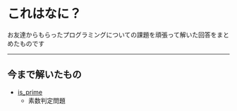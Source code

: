 # これはなに？
お友達からもらったプログラミングについての課題を頑張って解いた回答をまとめたものです
***
## 今まで解いたもの
- [is_prime](./is_prime)
    - 素数判定問題
